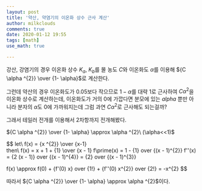 ```yaml
---
layout: post
title: '약산, 약염기의 이온화 상수 근사 계산'
author: milkclouds
comments: true
date: 2020-01-12 19:55
tags: [math]
use_math: true

---
```


강산, 강염기의 경우 이온화 상수 $K_{a}$, $K_{b}$를 몰 농도 $C$와 이온화도 $\alpha$를 이용해 ${C \alpha ^{2}} \over {1- \alpha}$로 계산한다.  

그런데 약산의 경우 이온화도가 0.05보다 작으므로 $1 - \alpha$를 대략 1로 근사하여 $C \alpha^{2}$을 이온화 상수로 계산하는데, 이온화도가 거의 0에 가깝다면 분모에 있는 $alpha$ 뿐만 아니라 분자의 $\alpha$도 0에 가까워지는데 그럼 과연 $C \alpha^{2}$로 근사해도 되는걸까?  


그래서 테일러 전개를 이용해서 2차항까지 전개해봤다.  

${C \alpha ^{2}} \over {1- \alpha} \approx \alpha ^{2}\ (\alpha<<1)$

$$
let\ f(x) = {x ^{2}} \over {x-1}  
then\ f(x) = x + 1 + {1} \over {x - 1}
f\prime(x) = 1 - {1} over {(x - 1)^{2}}
f''(x) = {2 (x - 1)} over {(x - 1)^{4}} = {2} over {(x - 1)^{3}}

f(x) \approx f(0) + {f'(0) x} over {1!} + {f''(0) x^{2}} over {2!} = -x^{2}
$$

따라서 ${C \alpha ^{2}} \over {1- \alpha} \approx \alpha ^{2}\$이다.